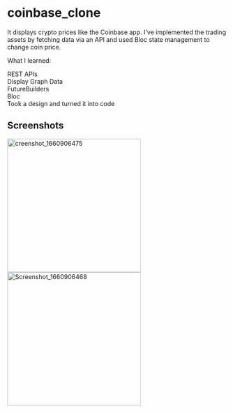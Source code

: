 # coinbase_clone

It displays crypto prices like the Coinbase app. I've implemented the trading assets by fetching data via an API and used Bloc state management to change coin price.

What I learned:
<div> REST APIs </div>
<div> Display Graph Data  </div>
<div> FutureBuilders  </div>
<div> Bloc </div>
<div>Took a design and turned it into code </div>

## Screenshots

<div>
<a> 
 <img width="306" alt="creenshot_1660906475" src="https://user-images.githubusercontent.com/59797717/185604226-5afdfbbb-e326-4eee-bc05-bfcf327dfa76.png"> 
  </a>
<a> 
  <img width="306" alt="Screenshot_1660906468" src="https://user-images.githubusercontent.com/59797717/185604287-493c1d7c-5bfe-4151-88e3-60b56089af19.png"> 
 
  </a>
</div>

